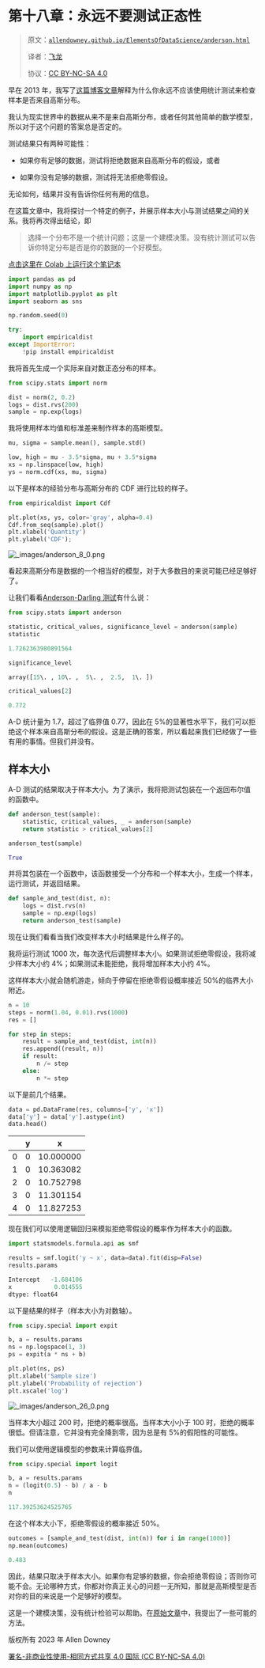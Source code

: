# 第十八章：永远不要测试正态性

> 原文：[`allendowney.github.io/ElementsOfDataScience/anderson.html`](https://allendowney.github.io/ElementsOfDataScience/anderson.html)
> 
> 译者：[飞龙](https://github.com/wizardforcel)
> 
> 协议：[CC BY-NC-SA 4.0](http://creativecommons.org/licenses/by-nc-sa/4.0/)


早在 2013 年，我写了[这篇博客文章](https://allendowney.blogspot.com/2013/08/are-my-data-normal.html)解释为什么你永远不应该使用统计测试来检查样本是否来自高斯分布。

我认为现实世界中的数据从来不是来自高斯分布，或者任何其他简单的数学模型，所以对于这个问题的答案总是否定的。

测试结果只有两种可能性：

+   如果你有足够的数据，测试将拒绝数据来自高斯分布的假设，或者

+   如果你没有足够的数据，测试将无法拒绝零假设。

无论如何，结果并没有告诉你任何有用的信息。

在这篇文章中，我将探讨一个特定的例子，并展示样本大小与测试结果之间的关系。我将再次得出结论，即

> 选择一个分布不是一个统计问题；这是一个建模决策。没有统计测试可以告诉你特定分布是否是你的数据的一个好模型。

[点击这里在 Colab 上运行这个笔记本](https://colab.research.google.com/github/AllenDowney/ElementsOfDataScience/blob/master/examples/anderson.ipynb)

```py
import pandas as pd
import numpy as np
import matplotlib.pyplot as plt
import seaborn as sns

np.random.seed(0) 
```

```py
try:
    import empiricaldist
except ImportError:
    !pip install empiricaldist 
```

我将首先生成一个实际来自对数正态分布的样本。

```py
from scipy.stats import norm

dist = norm(2, 0.2)
logs = dist.rvs(200)
sample = np.exp(logs) 
```

我将使用样本均值和标准差来制作样本的高斯模型。

```py
mu, sigma = sample.mean(), sample.std()

low, high = mu - 3.5*sigma, mu + 3.5*sigma
xs = np.linspace(low, high)
ys = norm.cdf(xs, mu, sigma) 
```

以下是样本的经验分布与高斯分布的 CDF 进行比较的样子。

```py
from empiricaldist import Cdf

plt.plot(xs, ys, color='gray', alpha=0.4)
Cdf.from_seq(sample).plot()
plt.xlabel('Quantity')
plt.ylabel('CDF'); 
```

![_images/anderson_8_0.png](img/f7811f8961e90e190359c5c895cd5d5d.png)

看起来高斯分布是数据的一个相当好的模型，对于大多数目的来说可能已经足够好了。

让我们看看[Anderson-Darling 测试](https://docs.scipy.org/doc/scipy/reference/generated/scipy.stats.anderson.html)有什么说：

```py
from scipy.stats import anderson

statistic, critical_values, significance_level = anderson(sample)
statistic 
```

```py
1.7262363980891564 
```

```py
significance_level 
```

```py
array([15\. , 10\. ,  5\. ,  2.5,  1\. ]) 
```

```py
critical_values[2] 
```

```py
0.772 
```

A-D 统计量为 1.7，超过了临界值 0.77，因此在 5%的显著性水平下，我们可以拒绝这个样本来自高斯分布的假设。这是正确的答案，所以看起来我们已经做了一些有用的事情。但我们并没有。

## 样本大小

A-D 测试的结果取决于样本大小。为了演示，我将把测试包装在一个返回布尔值的函数中。

```py
def anderson_test(sample):
    statistic, critical_values, _ = anderson(sample)
    return statistic > critical_values[2] 
```

```py
anderson_test(sample) 
```

```py
True 
```

并将其包装在一个函数中，该函数接受一个分布和一个样本大小，生成一个样本，运行测试，并返回结果。

```py
def sample_and_test(dist, n):
    logs = dist.rvs(n)
    sample = np.exp(logs)
    return anderson_test(sample) 
```

现在让我们看看当我们改变样本大小时结果是什么样子的。

我将运行测试 1000 次，每次迭代后调整样本大小。如果测试拒绝零假设，我将减少样本大小约 4%；如果测试未能拒绝，我将增加样本大小约 4%。

这样样本大小就会随机游走，倾向于停留在拒绝零假设概率接近 50%的临界大小附近。

```py
n = 10
steps = norm(1.04, 0.01).rvs(1000)
res = []

for step in steps:
    result = sample_and_test(dist, int(n))
    res.append((result, n))
    if result:
        n /= step
    else:
        n *= step 
```

以下是前几个结果。

```py
data = pd.DataFrame(res, columns=['y', 'x'])
data['y'] = data['y'].astype(int)
data.head() 
```

|  | y | x |
| --- | --- | --- |
| 0 | 0 | 10.000000 |
| 1 | 0 | 10.363082 |
| 2 | 0 | 10.752798 |
| 3 | 0 | 11.301154 |
| 4 | 0 | 11.827253 |

现在我们可以使用逻辑回归来模拟拒绝零假设的概率作为样本大小的函数。

```py
import statsmodels.formula.api as smf

results = smf.logit('y ~ x', data=data).fit(disp=False)
results.params 
```

```py
Intercept   -1.684106
x            0.014555
dtype: float64 
```

以下是结果的样子（样本大小为对数轴）。

```py
from scipy.special import expit

b, a = results.params
ns = np.logspace(1, 3)
ps = expit(a * ns + b)

plt.plot(ns, ps)
plt.xlabel('Sample size')
plt.ylabel('Probability of rejection')
plt.xscale('log') 
```

![_images/anderson_26_0.png](img/b1f0cb103e72f00808828145e43b6bb0.png)

当样本大小超过 200 时，拒绝的概率很高。当样本大小小于 100 时，拒绝的概率很低。但请注意，它并没有完全降到零，因为总是有 5%的假阳性的可能性。

我们可以使用逻辑模型的参数来计算临界值。

```py
from scipy.special import logit

b, a = results.params
n = (logit(0.5) - b) / a - b
n 
```

```py
117.39253624525765 
```

在这个样本大小下，拒绝零假设的概率接近 50%。

```py
outcomes = [sample_and_test(dist, int(n)) for i in range(1000)]
np.mean(outcomes) 
```

```py
0.483 
```

因此，结果只取决于样本大小。如果你有足够的数据，你会拒绝零假设；否则你可能不会。无论哪种方式，你都对你真正关心的问题一无所知，那就是高斯模型是否对你的目的来说是一个足够好的模型。

这是一个建模决策，没有统计检验可以帮助。在[原始文章](https://allendowney.blogspot.com/2013/08/are-my-data-normal.html)中，我提出了一些可能的方法。

版权所有 2023 年 Allen Downey

[署名-非商业性使用-相同方式共享 4.0 国际 (CC BY-NC-SA 4.0)](https://creativecommons.org/licenses/by-nc-sa/4.0/)
